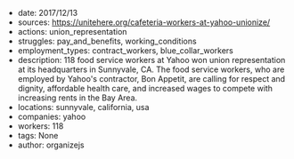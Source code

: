 - date: 2017/12/13
- sources: https://unitehere.org/cafeteria-workers-at-yahoo-unionize/
- actions: union_representation
- struggles: pay_and_benefits, working_conditions
- employment_types: contract_workers, blue_collar_workers
- description: 118 food service workers at Yahoo won union representation at its headquarters in Sunnyvale, CA. The food service workers, who are employed by Yahoo's contractor, Bon Appetit, are calling for respect and dignity, affordable health care, and increased wages to compete with increasing rents in the Bay Area.
- locations: sunnyvale, california, usa
- companies: yahoo
- workers: 118
- tags: None
- author: organizejs
